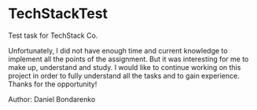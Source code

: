 # TechStackTest
 Test task for TechStack Co.

Unfortunately, I did not have enough time and current knowledge to implement all the points of the assignment.
But it was interesting for me to make up, understand and study. I would like to continue working on this project in order to fully understand all the tasks and to gain experience.
Thanks for the opportunity!

Author: Daniel Bondarenko
